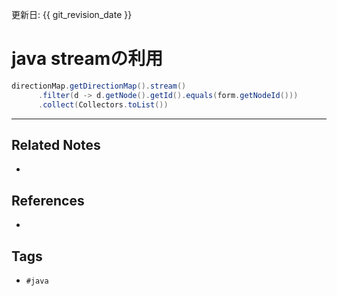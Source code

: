 更新日: {{ git_revision_date }}

# java streamの利用
```java
directionMap.getDirectionMap().stream()  
      .filter(d -> d.getNode().getId().equals(form.getNodeId()))  
      .collect(Collectors.toList())
```

---
## Related Notes
- 

## References
- 

## Tags
- `#java` 